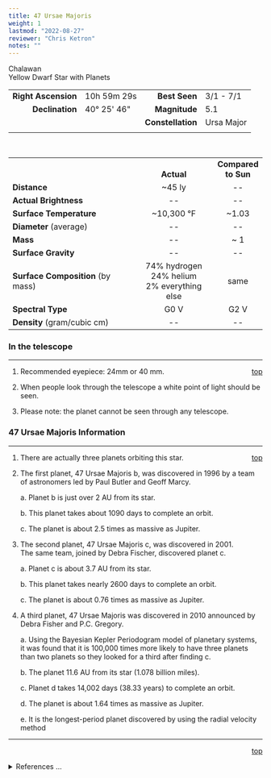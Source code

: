 ```yaml
---
title: 47 Ursae Majoris
weight: 1
lastmod: "2022-08-27"
reviewer: "Chris Ketron"
notes: ""
---
```


<script src="/notes/js/whatsup.js"></script>
<script type="text/javascript">
	var objectName ="Chalawan"
	var objectDesc ="47 Ursae Majoris<br/>Yellow Dwarf Solar-type Star<br/>with Planets<br/>in the Constellation<br/>Ursa Major"
	var objectImage=""
</script>

<span style='float:right;'><div id=whatsup></div></span>

Chalawan  
Yellow Dwarf Star with Planets  

|   |   |   |   |
|--:|:--|--:|:--|
|**Right Ascension**|10h 59m 29s|**Best Seen**|3/1 - 7/1|
|**Declination**|40&deg; 25' 46"|**Magnitude**|5.1|
|   |   |**Constellation**|Ursa Major|
|   |   |   |   |

<br/>

|   |   |   |
|---|:---:|:---:|
|   | <br/>**Actual**| **Compared<br/>to Sun** |
|**Distance** | ~45 ly | -- |
|**Actual Brightness**	 | -- | -- |
|**Surface Temperature** | ~10,300 &deg;F | ~1.03 |
|**Diameter** (average)  | -- | -- |
|**Mass**	             | -- | ~ 1 |
|**Surface Gravity**	 | -- | -- |
|**Surface Composition** (by mass) |74% hydrogen<br/>24% helium<br/>2% everything else| same |
|**Spectral Type**       | G0 V | G2 V | 
|**Density** (gram/cubic cm) | -- | -- | 

### In the telescope

---
<span style='float:right;'>[top](#)</span>

1.  Recommended eyepiece: 24mm or 40 mm.

2.  When people look through the telescope a white point of light should be seen.

3.  Please note: the planet cannot be seen through any telescope.

### 47 Ursae Majoris Information

---
<span style='float:right;'>[top](#)</span>

1.  There are actually three planets orbiting this star.

2.  The first planet, 47 Ursae Majoris b, was discovered in 1996 by a team of astronomers led by Paul Butler and Geoff Marcy.

	a.  Planet b is just over 2 AU from its star.

	b.  This planet takes about 1090 days to complete an orbit.

	c.  The planet is about 2.5 times as massive as Jupiter. 

1.  The second planet, 47 Ursae Majoris c, was discovered in 2001.<br/>The same team, joined by Debra Fischer, discovered planet c.

	a.  Planet c is about 3.7 AU from its star.

	b.  This planet takes nearly 2600 days to complete an orbit.

	c.  The planet is about 0.76 times as massive as Jupiter.

1.  A third planet, 47 Ursae Majoris was discovered in 2010 announced by Debra Fisher and P.C. Gregory.  

	a.  Using the Bayesian Kepler Periodogram model of planetary systems, it was found that it is 100,000 times more likely to have three planets than two planets so they looked for a third after finding c. 

	b.  The planet 11.6 AU from its star (1.078 billion miles).

	c.  Planet d takes 14,002 days (38.33 years) to complete an orbit.

	d.  The planet is about 1.64 times as massive as Jupiter.  

	e.  It is the longest-period planet discovered by using the radial velocity method

---
<span style='float:right;'>[top](#)</span>
<br/>
<details>
<summary>References ...</summary>

|   |   |   | 
|---|---|---|
|**Item**|**Updated**|**Notes**| 
|Coordinates	05-03-2003	planetquest.jpl.nasa.gov and SIMBAD
Magnitude	05-03-2003	planetquest, SIMBAD, and Geoff Marcy’s site exoplanets.org
Distance	05-03-2003	planetquest, SIMBAD, and exoplanets
Actual Brightness		
Surface Temperature	05-03-2003	from spectral type, and type/temp chart from The Flamsteed Collection
Diameter	--	
Mass	05-03-2003	from exoplanets.org
Surface Gravity	--	
Surface Composition	05-03-2003	OK for all stars
Spectral Type	05-03-2003	OK with SIMBAD, exoplanets.org
Density	--	
Other Information	05-03-2003	from planetquest and exoplanets.org
Third Planet (d)	03-24-2011	from Wikipedia.org
</details>
